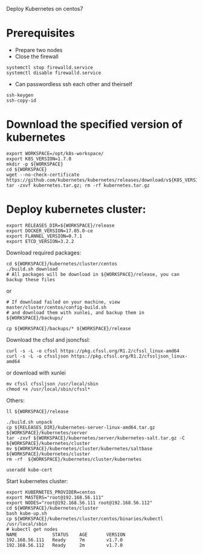 Deploy Kubernetes on centos7

# Prerequisites
- Prepare two nodes
- Close the firewall
```
systemctl stop firewalld.service 
systemctl disable firewalld.service 
```
- Can passwordless ssh each other and theirself
```
ssh-keygen
ssh-copy-id
```

# Download the specified version of kubernetes
```
export WORKSPACE=/opt/k8s-workspace/
export K8S_VERSION=1.7.0
mkdir -p ${WORKSPACE}
cd ${WORKSPACE}
wget --no-check-certificate https://github.com/kubernetes/kubernetes/releases/download/v${K8S_VERSION}/kubernetes.tar.gz
tar -zxvf kubernetes.tar.gz; rm -rf kubernetes.tar.gz
```

# Deploy kubernetes cluster:
```
export RELEASES_DIR=${WORKSPACE}/release
export DOCKER_VERSION=17.05.0-ce
export FLANNEL_VERSION=0.7.1
export ETCD_VERSION=3.2.2
```

Download required packages:
```
cd ${WORKSPACE}/kubernetes/cluster/centos
./build.sh download
# All packages will be download in ${WORKSPACE}/release, you can backup these files
```
or
```
# If download failed on your machine, view master/cluster/centos/config-build.sh 
# and download them with xunlei, and backup them in ${WORKSPACE}/backups/

cp ${WORKSPACE}/backups/* ${WORKSPACE}/release
```

Download the cfssl and jsoncfssl:
```
curl -s -L -o cfssl https://pkg.cfssl.org/R1.2/cfssl_linux-amd64
curl -s -L -o cfssljson https://pkg.cfssl.org/R1.2/cfssljson_linux-amd64
```
or download with xunlei

```
mv cfssl cfssljson /usr/local/sbin
chmod +x /usr/local/sbin/cfssl*
```

Others:
```
ll ${WORKSPACE}/release

./build.sh unpack
cp ${RELEASES_DIR}/kubernetes-server-linux-amd64.tar.gz ${WORKSPACE}/kubernetes/server
tar -zxvf ${WORKSPACE}/kubernetes/server/kubernetes-salt.tar.gz -C ${WORKSPACE}/kubernetes/cluster
mv ${WORKSPACE}/kubernetes/cluster/kubernetes/saltbase ${WORKSPACE}/kubernetes/cluster
rm -rf 	${WORKSPACE}/kubernetes/cluster/kubernetes

useradd kube-cert
```

Start kubernetes cluster:
```
export KUBERNETES_PROVIDER=centos
export MASTERS="root@192.168.56.111"
export NODES="root@192.168.56.111 root@192.168.56.112"
cd ${WORKSPACE}/kubernetes/cluster
bash kube-up.sh 
cp ${WORKSPACE}/kubernetes/cluster/centos/binaries/kubectl /usr/local/sbin
# kubectl get nodes
NAME             STATUS    AGE       VERSION
192.168.56.111   Ready     7m        v1.7.0
192.168.56.112   Ready     2m        v1.7.0
```
  